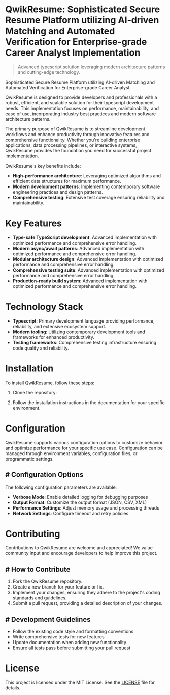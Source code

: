 <!-- fallback_QwikResume_20251015205953_35601 -->

# QwikResume: Sophisticated Secure Resume Platform utilizing AI-driven Matching and Automated Verification for Enterprise-grade Career Analyst Implementation
> Advanced typescript solution leveraging modern architecture patterns and cutting-edge technology.

Sophisticated Secure Resume Platform utilizing AI-driven Matching and Automated Verification for Enterprise-grade Career Analyst.

QwikResume is designed to provide developers and professionals with a robust, efficient, and scalable solution for their typescript development needs. This implementation focuses on performance, maintainability, and ease of use, incorporating industry best practices and modern software architecture patterns.

The primary purpose of QwikResume is to streamline development workflows and enhance productivity through innovative features and comprehensive functionality. Whether you're building enterprise applications, data processing pipelines, or interactive systems, QwikResume provides the foundation you need for successful project implementation.

QwikResume's key benefits include:

* **High-performance architecture**: Leveraging optimized algorithms and efficient data structures for maximum performance.
* **Modern development patterns**: Implementing contemporary software engineering practices and design patterns.
* **Comprehensive testing**: Extensive test coverage ensuring reliability and maintainability.

# Key Features

* **Type-safe TypeScript development**: Advanced implementation with optimized performance and comprehensive error handling.
* **Modern async/await patterns**: Advanced implementation with optimized performance and comprehensive error handling.
* **Modular architecture design**: Advanced implementation with optimized performance and comprehensive error handling.
* **Comprehensive testing suite**: Advanced implementation with optimized performance and comprehensive error handling.
* **Production-ready build system**: Advanced implementation with optimized performance and comprehensive error handling.

# Technology Stack

* **Typescript**: Primary development language providing performance, reliability, and extensive ecosystem support.
* **Modern tooling**: Utilizing contemporary development tools and frameworks for enhanced productivity.
* **Testing frameworks**: Comprehensive testing infrastructure ensuring code quality and reliability.

# Installation

To install QwikResume, follow these steps:

1. Clone the repository:


2. Follow the installation instructions in the documentation for your specific environment.

# Configuration

QwikResume supports various configuration options to customize behavior and optimize performance for your specific use case. Configuration can be managed through environment variables, configuration files, or programmatic settings.

## # Configuration Options

The following configuration parameters are available:

* **Verbose Mode**: Enable detailed logging for debugging purposes
* **Output Format**: Customize the output format (JSON, CSV, XML)
* **Performance Settings**: Adjust memory usage and processing threads
* **Network Settings**: Configure timeout and retry policies

# Contributing

Contributions to QwikResume are welcome and appreciated! We value community input and encourage developers to help improve this project.

## # How to Contribute

1. Fork the QwikResume repository.
2. Create a new branch for your feature or fix.
3. Implement your changes, ensuring they adhere to the project's coding standards and guidelines.
4. Submit a pull request, providing a detailed description of your changes.

## # Development Guidelines

* Follow the existing code style and formatting conventions
* Write comprehensive tests for new features
* Update documentation when adding new functionality
* Ensure all tests pass before submitting your pull request

# License

This project is licensed under the MIT License. See the [LICENSE](https://github.com/lisaantal/QwikResume/blob/main/LICENSE) file for details.
